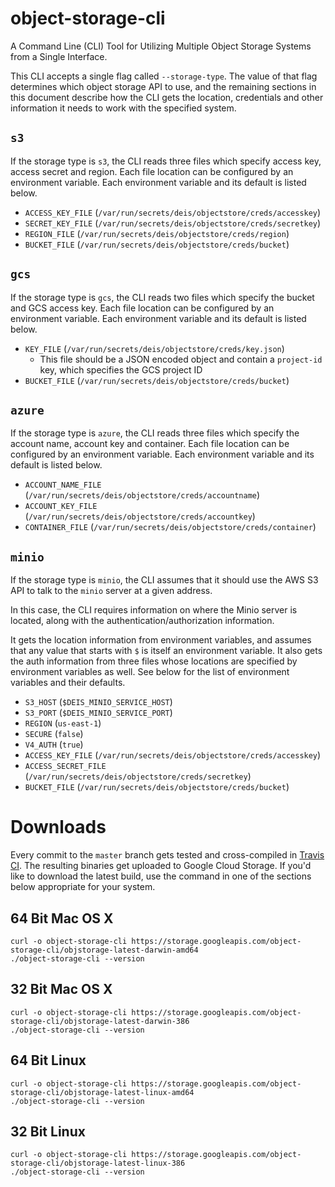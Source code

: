 # object-storage-cli
A Command Line (CLI) Tool for Utilizing Multiple Object Storage Systems from a Single Interface.

This CLI accepts a single flag called `--storage-type`. The value of that flag determines which object storage API to use, and the remaining sections in this document describe how the CLI gets the location, credentials and other information it needs to work with the specified system.

## `s3`

If the storage type is `s3`, the CLI reads three files which specify access key, access secret and region. Each file location can be configured by an environment variable. Each environment variable and its default is listed below.

- `ACCESS_KEY_FILE` (`/var/run/secrets/deis/objectstore/creds/accesskey`)
- `SECRET_KEY_FILE` (`/var/run/secrets/deis/objectstore/creds/secretkey`)
- `REGION_FILE` (`/var/run/secrets/deis/objectstore/creds/region`)
- `BUCKET_FILE` (`/var/run/secrets/deis/objectstore/creds/bucket`)

## `gcs`

If the storage type is `gcs`, the CLI reads two files which specify the bucket and GCS access key. Each file location can be configured by an environment variable. Each environment variable and its default is listed below.

- `KEY_FILE` (`/var/run/secrets/deis/objectstore/creds/key.json`)
	- This file should be a JSON encoded object and contain a `project-id` key, which specifies the GCS project ID
- `BUCKET_FILE` (`/var/run/secrets/deis/objectstore/creds/bucket`)

## `azure`

If the storage type is `azure`, the CLI reads three files which specify the account name, account key and container. Each file location can be configured by an environment variable. Each environment variable and its default is listed below.

- `ACCOUNT_NAME_FILE` (`/var/run/secrets/deis/objectstore/creds/accountname`)
- `ACCOUNT_KEY_FILE` (`/var/run/secrets/deis/objectstore/creds/accountkey`)
- `CONTAINER_FILE` (`/var/run/secrets/deis/objectstore/creds/container`)

## `minio`

If the storage type is `minio`, the CLI assumes that it should use the AWS S3 API to talk to the `minio` server at a given address.

In this case, the CLI requires information on where the Minio server is located, along with the authentication/authorization information.

It gets the location information from environment variables, and assumes that any value that starts with `$` is itself an environment variable. It also gets the auth information from three files whose locations are specified by environment variables as well. See below for the list of environment variables and their defaults.

- `S3_HOST` (`$DEIS_MINIO_SERVICE_HOST`)
- `S3_PORT` (`$DEIS_MINIO_SERVICE_PORT`)
- `REGION` (`us-east-1`)
- `SECURE` (`false`)
- `V4_AUTH` (`true`)
- `ACCESS_KEY_FILE` (`/var/run/secrets/deis/objectstore/creds/accesskey`)
- `ACCESS_SECRET_FILE` (`/var/run/secrets/deis/objectstore/creds/secretkey`)
- `BUCKET_FILE` (`/var/run/secrets/deis/objectstore/creds/bucket`)

# Downloads

Every commit to the `master` branch gets tested and cross-compiled in [Travis CI](https://travis-ci.com/deis/object-storage-cli). The resulting binaries get uploaded to Google Cloud Storage. If you'd like to download the latest build, use the command in one of the sections below appropriate for your system.

## 64 Bit Mac OS X

```console
curl -o object-storage-cli https://storage.googleapis.com/object-storage-cli/objstorage-latest-darwin-amd64
./object-storage-cli --version
```

## 32 Bit Mac OS X

```console
curl -o object-storage-cli https://storage.googleapis.com/object-storage-cli/objstorage-latest-darwin-386
./object-storage-cli --version
```

## 64 Bit Linux

```console
curl -o object-storage-cli https://storage.googleapis.com/object-storage-cli/objstorage-latest-linux-amd64
./object-storage-cli --version
```

## 32 Bit Linux

```console
curl -o object-storage-cli https://storage.googleapis.com/object-storage-cli/objstorage-latest-linux-386
./object-storage-cli --version
```
